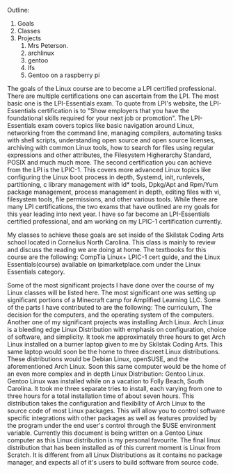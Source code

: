 Outline:
1. Goals
2. Classes
3. Projects
	1. Mrs Peterson.
	1. archlinux
	2. gentoo
	3. lfs
	4. Gentoo on a raspberry pi


The goals of the Linux course are to become a LPI certified professional. There are multiple certifications one can ascertain from the LPI. The most basic one is the LPI-Essentials exam. To quote from LPI's website, the LPI-Essentials certification is to "Show employers that you have the foundational skills required for your next job or promotion". The LPI-Essentials exam covers topics like basic navigation around Linux, networking from the command line, managing compilers, automating tasks with shell scripts, understanding open source and open source licenses, archiving with common Linux tools, how to search for files using regular expressions and other attributes, the Filesystem Higherarchy Standard, POSIX and much much more. The second certification you can achieve from the LPI is the LPIC-1. This covers more advanced Linux topics like configuring the Linux boot process in depth, Systemd, init, runlevels, partitioning, c library management with ld\* tools, Dpkg/Apt and Rpm/Yum package management, process management in depth, editing files with vi, filesystem tools, file permissions, and other various tools. While there are many LPI certifications, the two exams that have outlined are my goals for this year leading into next year. I have so far become an LPI-Essentials certified professional, and am working on my LPIC-1 certification currently.

My classes to achieve these goals are set inside of the Skilstak Coding Arts school located in Cornelius North Carolina. This class is mainly to review and discuss the reading we are doing at home. The textbooks for this course are the following: CompTia Linux+ LPIC-1 cert guide, and the Linux Essentials(course) available on lpimarketplace.com under the Linux Essentials category.

Some of the most significant projects I have done over the course of my Linux classes will be listed here. The most significant one was setting up significant portions of a Minecraft camp for Amplified Learning LLC. Some of the parts I have contributed to are the following: The curriculum, The decision for the computers, and the operating system of the computers. Another one of my significant projects was installing Arch Linux. Arch Linux is a bleeding edge Linux Distribution with emphasis on configuration, choice of software, and simplicity. It took me approximately three hours to get Arch Linux installed on a burner laptop given to me by Skilstak Coding Arts. This same laptop would soon be the home to three discreet Linux distributions. These distributions would be Debian Linux, openSUSE, and the aforementioned Arch Linux. Soon this same computer would be the home of an even more complex and in depth Linux Distribution: Gentoo Linux. Gentoo Linux was installed while on a vacation to Folly Beach, South Carolina. It took me three separate tries to install, each varying from one to three hours for a total installation time of about seven hours. This distribution takes the configuration and flexibility of Arch Linux to the source code of most Linux packages. This will allow you to control software specific integrations with other packages as well as features provided by the program under the end user's control through the $USE environment variable. Currently this document is being written on a Gentoo Linux computer as this Linux distribution is my personal favourite. The final linux distribution that has been installed as of this current moment is Linux from Scratch. It is different from all Linux Distributions as it contains no package manager, and expects all of it's users to build software from source code.
